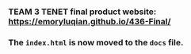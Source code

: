 ### TEAM 3 TENET final product website: https://emoryluqian.github.io/436-Final/

### The `index.html` is now moved to the `docs` file. 
